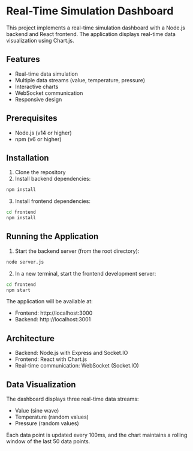 # Real-Time Simulation Dashboard

This project implements a real-time simulation dashboard with a Node.js backend and React frontend. The application displays real-time data visualization using Chart.js.

## Features

- Real-time data simulation
- Multiple data streams (value, temperature, pressure)
- Interactive charts
- WebSocket communication
- Responsive design

## Prerequisites

- Node.js (v14 or higher)
- npm (v6 or higher)

## Installation

1. Clone the repository
2. Install backend dependencies:
```bash
npm install
```

3. Install frontend dependencies:
```bash
cd frontend
npm install
```

## Running the Application

1. Start the backend server (from the root directory):
```bash
node server.js
```

2. In a new terminal, start the frontend development server:
```bash
cd frontend
npm start
```

The application will be available at:
- Frontend: http://localhost:3000
- Backend: http://localhost:3001

## Architecture

- Backend: Node.js with Express and Socket.IO
- Frontend: React with Chart.js
- Real-time communication: WebSocket (Socket.IO)

## Data Visualization

The dashboard displays three real-time data streams:
- Value (sine wave)
- Temperature (random values)
- Pressure (random values)

Each data point is updated every 100ms, and the chart maintains a rolling window of the last 50 data points. 